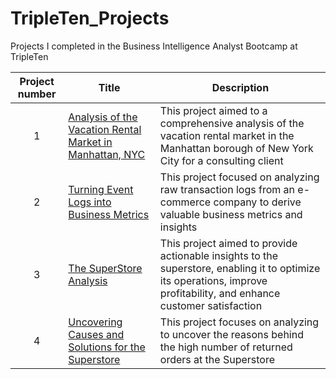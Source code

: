 # TripleTen_Projects
Projects I completed in the Business Intelligence Analyst  Bootcamp at TripleTen

| Project number | Title | Description |
| :-----------: | ----------- |----------- |
| 1 | [Analysis of the Vacation Rental Market in Manhattan, NYC](https://docs.google.com/spreadsheets/d/18yFU87HB1S8XDLLpevbF_HkzH2Ax4HQLxV0LI3774Yk/edit#gid=213552493)| This project aimed to a comprehensive analysis of the vacation rental market in the Manhattan borough of New York City for a consulting client|
| 2 | [Turning Event Logs into Business Metrics](https://docs.google.com/spreadsheets/d/1kg4thiq9IOQod0dQKUKpTZc_fpJuF09mCQ4AkKJFQ-I/edit#gid=38637670)|This project focused on analyzing raw transaction logs from an e-commerce company to derive valuable business metrics and insights |
| 3 | [The SuperStore Analysis](https://public.tableau.com/app/profile/yulimar.rivero/viz/Superstore_project_17098741327520/Dashboard5)| This project aimed to provide actionable insights to the superstore, enabling it to optimize its operations, improve profitability, and enhance customer satisfaction|
| 4 | [Uncovering Causes and Solutions for the Superstore](https://public.tableau.com/app/profile/yulimar.rivero/viz/StoryTelling_Project/Story1) | This project focuses on analyzing to uncover the reasons behind the high number of returned orders at the Superstore |
